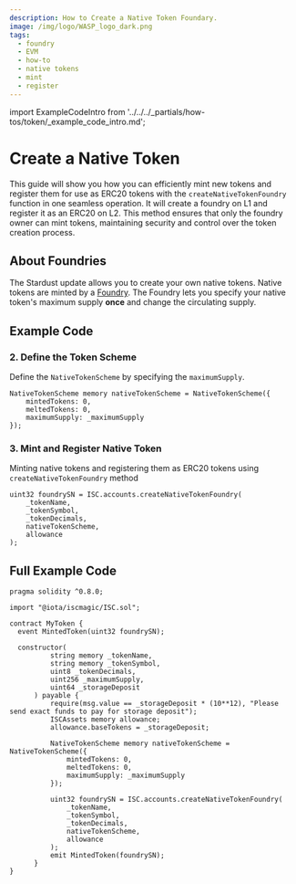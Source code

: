 ```yaml
---
description: How to Create a Native Token Foundary.
image: /img/logo/WASP_logo_dark.png
tags:
  - foundry
  - EVM
  - how-to
  - native tokens
  - mint
  - register
---
```


import ExampleCodeIntro from '../../../_partials/how-tos/token/_example_code_intro.md';

# Create a Native Token

This guide will show you how you can efficiently mint new tokens and register them for use as ERC20 tokens with the `createNativeTokenFoundry` function in one seamless operation. It will create a foundry on L1 and register it as an ERC20 on L2. This method ensures that only the foundry owner can mint tokens, maintaining security and control over the token creation process.

## About Foundries

The Stardust update allows you to create your own native tokens. Native tokens are minted by a [Foundry](/tips/tips/TIP-0018/#foundry-output). 
The Foundry lets you specify your native token's maximum supply **once** and change the circulating supply.

## Example Code

<ExampleCodeIntro/>

### 2. Define the Token Scheme

Define the `NativeTokenScheme` by specifying the `maximumSupply`.

```solidity
NativeTokenScheme memory nativeTokenScheme = NativeTokenScheme({
    mintedTokens: 0,
    meltedTokens: 0,
    maximumSupply: _maximumSupply
});
```

### 3. Mint and Register Native Token 

Minting native tokens and registering them as ERC20 tokens using `createNativeTokenFoundry` method

```solidity
uint32 foundrySN = ISC.accounts.createNativeTokenFoundry(
    _tokenName, 
    _tokenSymbol, 
    _tokenDecimals, 
    nativeTokenScheme, 
    allowance
);
```

## Full Example Code

```solidity
pragma solidity ^0.8.0;

import "@iota/iscmagic/ISC.sol";

contract MyToken {
  event MintedToken(uint32 foundrySN); 

  constructor(
          string memory _tokenName, 
          string memory _tokenSymbol, 
          uint8 _tokenDecimals, 
          uint256 _maximumSupply,
          uint64 _storageDeposit
      ) payable {
          require(msg.value == _storageDeposit * (10**12), "Please send exact funds to pay for storage deposit");
          ISCAssets memory allowance;
          allowance.baseTokens = _storageDeposit;

          NativeTokenScheme memory nativeTokenScheme = NativeTokenScheme({
              mintedTokens: 0,
              meltedTokens: 0,
              maximumSupply: _maximumSupply
          });

          uint32 foundrySN = ISC.accounts.createNativeTokenFoundry(
              _tokenName, 
              _tokenSymbol, 
              _tokenDecimals, 
              nativeTokenScheme, 
              allowance
          );
          emit MintedToken(foundrySN);
      }
}
```
